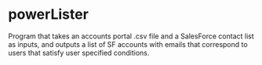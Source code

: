 # powerLister
Program that takes an accounts portal .csv file and a SalesForce contact list as inputs, and outputs a list of SF accounts with emails that correspond to users that satisfy user specified conditions.
